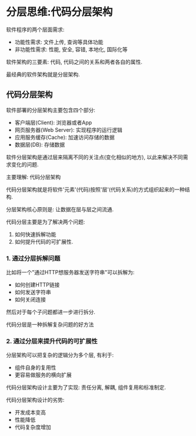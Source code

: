# 分层思维:代码分层架构

软件程序的两个层面需求:

- 功能性需求: 文件上传, 查询等具体功能
- 非功能性需求: 性能, 安全, 容错, 本地化, 国际化等

软件架构的三要素: 代码, 代码之间的关系和两者各自的属性. 

最经典的软件架构就是分层架构.

## 代码分层架构

软件部署的分层架构主要包含四个部分:

- 客户端层(Client): 浏览器或者App
- 网页服务器(Web Server): 实现程序的运行逻辑
- 应用服务缓存(Cache): 加速访问存储的数据
- 数据层(DB): 存储数据

软件分层架构是通过层来隔离不同的关注点(变化相似的地方), 以此来解决不同需求变化的问题. 

主要理解: 代码分层架构

代码分层架构就是将软件'元素'(代码)按照'层'(代码关系)的方式组织起来的一种结构.

分层架构核心原则是: 让数据在层与层之间流通.

代码分层主要是为了解决两个问题: 

1. 如何快速拆解功能
2. 如何提升代码的可扩展性.

### 1. 通过分层拆解问题

比如将一个"通过HTTP想服务器发送字符串"可以拆解为:

- 如何创建HTTP链接
- 如何发送字符串
- 如何关闭连接

然后对于每个子问题都进一步进行拆分. 

代码分层是一种拆解复杂问题的好方法

### 2. 通过分层来提升代码的可扩展性

分层架构可以把复杂的逻辑分为多个层, 有利于: 

- 组件自身的复用性
- 更容易做服务的横向扩展


代码分层架构设计主要为了实现: 责任分离, 解耦, 组件复用和标准制定.

代码分层架构设计的劣势:

- 开发成本变高
- 性能降低
- 代码复杂度增加
